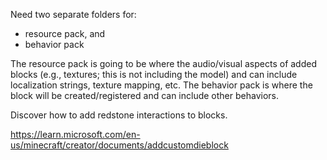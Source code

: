 Need two separate folders for:
- resource pack, and
- behavior pack

The resource pack is going to be where the audio/visual aspects of added blocks (e.g., textures; this is not including the model) and can include localization strings, texture mapping, etc.  The behavior pack is where the block will be created/registered and can include other behaviors.

Discover how to add redstone interactions to blocks.


https://learn.microsoft.com/en-us/minecraft/creator/documents/addcustomdieblock
